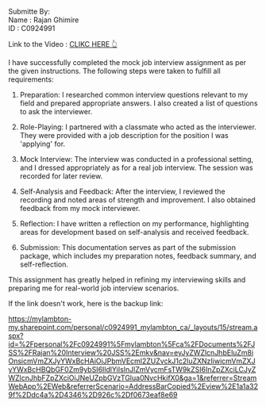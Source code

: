 Submitte By: <br>
Name : Rajan Ghimire <br>
ID : C0924991

Link to the Video : [CLIKC HERE 👆](https://mylambton-my.sharepoint.com/personal/c0924991_mylambton_ca/_layouts/15/stream.aspx?id=%2Fpersonal%2Fc0924991%5Fmylambton%5Fca%2FDocuments%2FJSS%2FRajan%20Interview%20JSS%2Emkv&nav=eyJyZWZlcnJhbEluZm8iOnsicmVmZXJyYWxBcHAiOiJPbmVEcml2ZUZvckJ1c2luZXNzIiwicmVmZXJyYWxBcHBQbGF0Zm9ybSI6IldlYiIsInJlZmVycmFsTW9kZSI6InZpZXciLCJyZWZlcnJhbFZpZXciOiJNeUZpbGVzTGlua0NvcHkifX0&ga=1&referrer=StreamWebApp%2EWeb&referrerScenario=AddressBarCopied%2Eview%2E1a1a329f%2Ddc4a%2D4346%2D926c%2Df0673eaf8e69)

I have successfully completed the mock job interview assignment as per the given instructions. The following steps were taken to fulfill all requirements:

1. Preparation: I researched common interview questions relevant to my field and prepared appropriate answers. I also created a list of questions to ask the interviewer.

2. Role-Playing: I partnered with a classmate who acted as the interviewer. They were provided with a job description for the position I was 'applying' for.

3. Mock Interview: The interview was conducted in a professional setting, and I dressed appropriately as for a real job interview. The session was recorded for later review.

4. Self-Analysis and Feedback: After the interview, I reviewed the recording and noted areas of strength and improvement. I also obtained feedback from my mock interviewer.

5. Reflection: I have written a reflection on my performance, highlighting areas for development based on self-analysis and received feedback.

6. Submission: This documentation serves as part of the submission package, which includes my preparation notes, feedback summary, and self-reflection.



This assignment has greatly helped in refining my interviewing skills and preparing me for real-world job interview scenarios.


If the link doesn't work, here is the backup link: 

https://mylambton-my.sharepoint.com/personal/c0924991_mylambton_ca/_layouts/15/stream.aspx?id=%2Fpersonal%2Fc0924991%5Fmylambton%5Fca%2FDocuments%2FJSS%2FRajan%20Interview%20JSS%2Emkv&nav=eyJyZWZlcnJhbEluZm8iOnsicmVmZXJyYWxBcHAiOiJPbmVEcml2ZUZvckJ1c2luZXNzIiwicmVmZXJyYWxBcHBQbGF0Zm9ybSI6IldlYiIsInJlZmVycmFsTW9kZSI6InZpZXciLCJyZWZlcnJhbFZpZXciOiJNeUZpbGVzTGlua0NvcHkifX0&ga=1&referrer=StreamWebApp%2EWeb&referrerScenario=AddressBarCopied%2Eview%2E1a1a329f%2Ddc4a%2D4346%2D926c%2Df0673eaf8e69